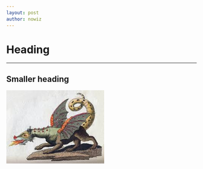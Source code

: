 ```yaml
---
layout: post
author: nowiz
---
```


# Heading
***

## Smaller heading

![drag](/assets/images/1.jpeg)
